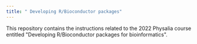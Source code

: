```yaml
---
title: " Developing R/Bioconductor packages"
---
```


This repository contains the instructions related to the 2022 Physalia course entitled "Developing R/Bioconductor packages for bioinformatics". 

